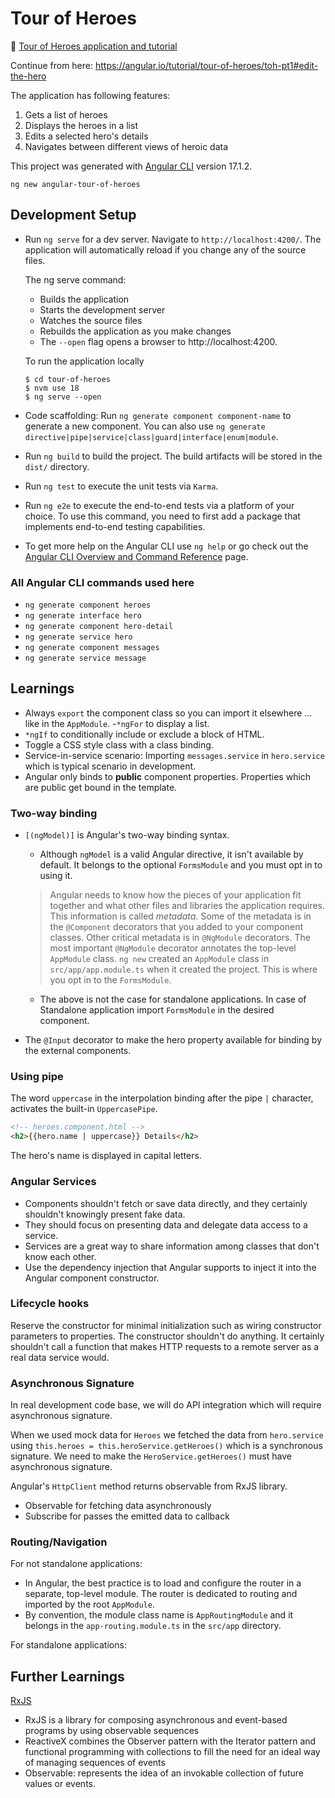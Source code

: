 # Tour of Heroes

🔗 [Tour of Heroes application and tutorial](https://angular.io/tutorial/tour-of-heroes)

Continue from here: https://angular.io/tutorial/tour-of-heroes/toh-pt1#edit-the-hero

The application has following features:

1. Gets a list of heroes
2. Displays the heroes in a list
3. Edits a selected hero's details
4. Navigates between different views of heroic data

This project was generated with [Angular CLI](https://github.com/angular/angular-cli) version 17.1.2.

```
ng new angular-tour-of-heroes
```

## Development Setup

- Run `ng serve` for a dev server. Navigate to `http://localhost:4200/`. The application will automatically reload if you change any of the source files.

  The ng serve command:

  - Builds the application
  - Starts the development server
  - Watches the source files
  - Rebuilds the application as you make changes
  - The `--open` flag opens a browser to http://localhost:4200.

  To run the application locally

  ```
  $ cd tour-of-heroes
  $ nvm use 18
  $ ng serve --open
  ```

- Code scaffolding: Run `ng generate component component-name` to generate a new component. You can also use `ng generate directive|pipe|service|class|guard|interface|enum|module`.

- Run `ng build` to build the project. The build artifacts will be stored in the `dist/` directory.

- Run `ng test` to execute the unit tests via `Karma`.

- Run `ng e2e` to execute the end-to-end tests via a platform of your choice. To use this command, you need to first add a package that implements end-to-end testing capabilities.

- To get more help on the Angular CLI use `ng help` or go check out the [Angular CLI Overview and Command Reference](https://angular.io/cli) page.

### All Angular CLI commands used here

- `ng generate component heroes`
- `ng generate interface hero`
- `ng generate component hero-detail`
- `ng generate service hero`
- `ng generate component messages`
- `ng generate service message`

## Learnings

- Always `export` the component class so you can import it elsewhere … like in the `AppModule`. -`*ngFor` to display a list.
- `*ngIf` to conditionally include or exclude a block of HTML.
- Toggle a CSS style class with a class binding.
- Service-in-service scenario: Importing `messages.service` in `hero.service` which is typical scenario in development.
- Angular only binds to **public** component properties. Properties which are public get bound in the template.

### Two-way binding

- `[(ngModel)]` is Angular's two-way binding syntax.

  - Although `ngModel` is a valid Angular directive, it isn't available by default. It belongs to the optional `FormsModule` and you must opt in to using it.

  > Angular needs to know how the pieces of your application fit together and what other files and libraries the application requires. This information is called _metadata_. Some of the metadata is in the `@Component` decorators that you added to your component classes. Other critical metadata is in `@NgModule` decorators. The most important `@NgModule` decorator annotates the top-level `AppModule` class. `ng new` created an `AppModule` class in `src/app/app.module.ts` when it created the project. This is where you opt in to the `FormsModule`.

  - The above is not the case for standalone applications. In case of Standalone application import `FormsModule` in the desired component.

- The `@Input` decorator to make the hero property available for binding by the external components.

### Using pipe

The word `uppercase` in the interpolation binding after the pipe `|` character, activates the built-in `UppercasePipe`.

```html
<!-- heroes.component.html -->
<h2>{{hero.name | uppercase}} Details</h2>
```

The hero's name is displayed in capital letters.

### Angular Services

- Components shouldn't fetch or save data directly, and they certainly shouldn't knowingly present fake data.
- They should focus on presenting data and delegate data access to a service.
- Services are a great way to share information among classes that don't know each other.
- Use the dependency injection that Angular supports to inject it into the Angular component constructor.

### Lifecycle hooks

Reserve the constructor for minimal initialization such as wiring constructor parameters to properties. The constructor shouldn't do anything. It certainly shouldn't call a function that makes HTTP requests to a remote server as a real data service would.

### Asynchronous Signature

In real development code base, we will do API integration which will require asynchronous signature.

When we used mock data for `Heroes` we fetched the data from `hero.service` using `this.heroes = this.heroService.getHeroes()` which is a synchronous signature. We need to make the `HeroService.getHeroes()` must have asynchronous signature.

Angular's `HttpClient` method returns observable from RxJS library.

- Observable for fetching data asynchronously
- Subscribe for passes the emitted data to callback

### Routing/Navigation

For not standalone applications:

- In Angular, the best practice is to load and configure the router in a separate, top-level module. The router is dedicated to routing and imported by the root `AppModule`.
- By convention, the module class name is `AppRoutingModule` and it belongs in the `app-routing.module.ts` in the `src/app` directory.

For standalone applications:

## Further Learnings

[RxJS](https://rxjs.dev/guide/overview)

- RxJS is a library for composing asynchronous and event-based programs by using observable sequences
- ReactiveX combines the Observer pattern with the Iterator pattern and functional programming with collections to fill the need for an ideal way of managing sequences of events
- Observable: represents the idea of an invokable collection of future values or events.
